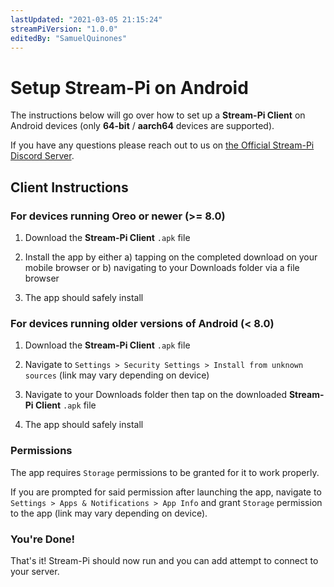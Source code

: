 ```yaml
---
lastUpdated: "2021-03-05 21:15:24"
streamPiVersion: "1.0.0"
editedBy: "SamuelQuinones"
---
```


# Setup Stream-Pi on Android

The instructions below will go over how to set up a **Stream-Pi Client** on Android devices (only **64-bit** / **aarch64** devices are supported).

If you have any questions please reach out to us on [the Official Stream-Pi Discord Server](https://discord.gg/BExqGmk).

## Client Instructions

### For devices running Oreo or newer (>= 8.0)

1. Download the **Stream-Pi Client** `.apk` file

2. Install the app by either a) tapping on the completed download on your mobile browser or b) navigating to your Downloads folder via a file browser

3. The app should safely install

### For devices running older versions of Android (< 8.0)

1. Download the **Stream-Pi Client** `.apk` file

2. Navigate to `Settings > Security Settings > Install from unknown sources` (link may vary depending on device) 

3. Navigate to your Downloads folder then tap on the downloaded **Stream-Pi Client** `.apk` file

3. The app should safely install

### Permissions

The app requires `Storage` permissions to be granted for it to work properly.

If you are prompted for said permission after launching the app, navigate to `Settings > Apps & Notifications > App Info` and grant `Storage` permission to the app (link may vary depending on device).

### You're Done!

That's it! Stream-Pi should now run and you can add attempt to connect to your server.
